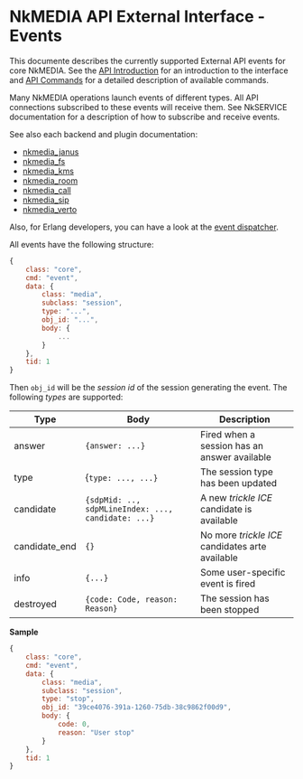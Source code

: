 # NkMEDIA API External Interface - Events

This documente describes the currently supported External API events for core NkMEDIA. 
See the [API Introduction](intro.md) for an introduction to the interface and [API Commands](api.md) for a detailed description of available commands.

Many NkMEDIA operations launch events of different types. All API connections subscribed to these events will receive them. See NkSERVICE documentation for a description of how to subscribe and receive events.

See also each backend and plugin documentation:

* [nkmedia_janus](janus.md)
* [nkmedia_fs](fs.md)
* [nkmedia_kms](kms.md)
* [nkmedia_room](room.md)
* [nkmedia_call](call.md)
* [nkmedia_sip](sip.md)
* [nkmedia_verto](verto.md)

Also, for Erlang developers, you can have a look at the [event dispatcher](../src/nkmedia_api_events.erl).

All events have the following structure:

```js
{
	class: "core",
	cmd: "event",
	data: {
		class: "media",
		subclass: "session",
		type: "...",
		obj_id: "...",
		body: {
			...
		}
	},
	tid: 1
}
```
Then `obj_id` will be the _session id_ of the session generating the event. The following _types_ are supported:


Type|Body|Description
---|---|---
answer|`{answer: ...}`|Fired when a session has an answer available
type|{`type: ..., ...}`|The session type has been updated
candidate|`{sdpMid: .., sdpMLineIndex: ..., candidate: ...}`|A new _trickle ICE_ candidate is available
candidate_end|`{}`|No more _trickle ICE_ candidates arte available
info|`{...}`|Some user-specific event is fired
destroyed|`{code: Code, reason: Reason}`|The session has been stopped


**Sample**

```js
{
	class: "core",
	cmd: "event",
	data: {
		class: "media",
		subclass: "session",
		type: "stop",
		obj_id: "39ce4076-391a-1260-75db-38c9862f00d9",
		body: {
			code: 0,
			reason: "User stop"
		}
	},
	tid: 1
}
```
